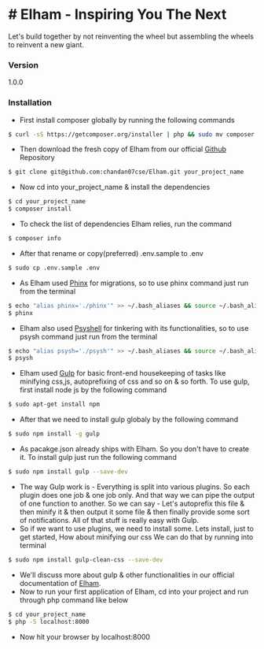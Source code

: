# # Elham - Inspiring You The Next 
Let's build together by not reinventing the wheel but assembling the wheels to reinvent a new giant.
### Version
1.0.0
### Installation
- First install composer globally by running the following commands
```sh
$ curl -sS https://getcomposer.org/installer | php && sudo mv composer.phar /usr/local/bin/composer
```
- Then download the fresh copy of Elham from our official [Github](git@github.com:chandan07cse/Elham.git) Repository
```sh
$ git clone git@github.com:chandan07cse/Elham.git your_project_name
```
- Now cd into your_project_name & install the dependencies
```sh
$ cd your_project_name
$ composer install
```
- To check the list of dependencies Elham relies, run the command
```sh
$ composer info
```
- After that rename or copy(preferred) .env.sample to .env 
```sh
$ sudo cp .env.sample .env
```
- As Elham used [Phinx](https://phinx.org/) for migrations, so to use phinx command just run from the terminal
```sh
$ echo "alias phinx='./phinx'" >> ~/.bash_aliases && source ~/.bash_aliases
$ phinx
```
- Elham also used [Psyshell](http://psysh.org/) for tinkering with its functionalities, so to use psysh command just run from the terminal
```sh
$ echo "alias psysh='./psysh'" >> ~/.bash_aliases && source ~/.bash_aliases
$ psysh
```
- Elham used [Gulp](http://gulpjs.com/) for basic front-end housekeeping of tasks like minifying css,js, autoprefixing of css and so on & so forth. To use gulp, first install node js by the following command
```sh
$ sudo apt-get install npm
```
- After that we need to install gulp globaly by the following command
```sh
$ sudo npm install -g gulp
```
- As pacakge.json already ships with Elham. So you don't have to create it. To install gulp just run the following command
```sh
$ sudo npm install gulp --save-dev
```
- The way Gulp work is - Everything is split into various plugins. So each plugin does one job & one job only. And that way we can pipe the output of one function to another. So we can say - Let's autoprefix this file & then minify it & then output it some file & then finally provide some sort of notifications. All of that stuff is really easy with Gulp.
- So if we want to use plugins, we need to install some.
Lets install, just to get started, How about minifying our css
We can do that by running into terminal
```sh
$ sudo npm install gulp-clean-css --save-dev
```
- We'll discuss more about gulp & other functionalities in our official documentation of [Elham](http://elham.urosd.com). 
- Now to run your first application of Elham, cd into your project and run through php command like below
```sh
$ cd your_project_name
$ php -S localhost:8000
```
- Now hit your browser by localhost:8000
 